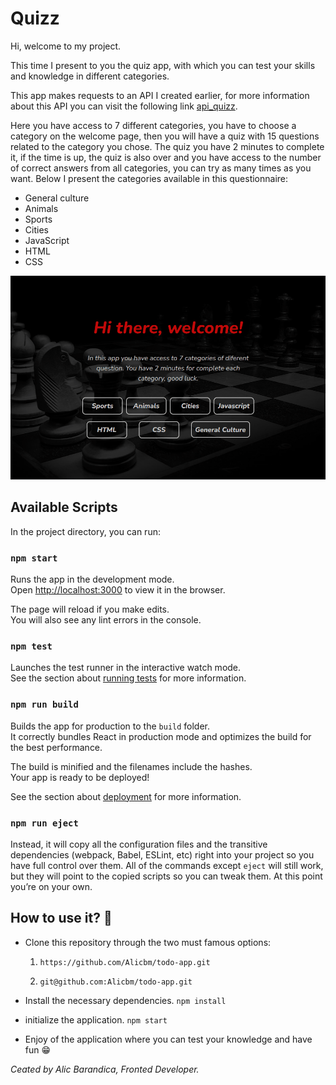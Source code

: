 # Quizz

Hi, welcome to my project.

This time I present to you the quiz app, with which you can test your skills and knowledge in different categories.

This app makes requests to an API I created earlier, for more information about this API you can visit the following link [api_quizz](https://api-quizz.vercel.app/api/v1 "api_quizz").

Here you have access to 7 different categories, you have to choose a category on the welcome page, then you will have a quiz with 15 questions related to the category you chose. The quiz you have 2 minutes to complete it, if the time is up, the quiz is also over and you have access to the number of correct answers from all categories, you can try as many times as you want. Below I present the categories available in this questionnaire:

- General culture
- Animals
- Sports
- Cities
- JavaScript
- HTML
- CSS

[![quizz](https://raw.githubusercontent.com/Alicbm/quizz/master/src/gif/quizz.gif "Quizz")](https://github.com/Alicbm/quizz/blob/master/src/gif/quizz.gif "Quizz")

## Available Scripts

In the project directory, you can run:

### `npm start`

Runs the app in the development mode.\
Open [http://localhost:3000](http://localhost:3000) to view it in the browser.

The page will reload if you make edits.\
You will also see any lint errors in the console.

### `npm test`

Launches the test runner in the interactive watch mode.\
See the section about [running tests](https://facebook.github.io/create-react-app/docs/running-tests) for more information.

### `npm run build`

Builds the app for production to the `build` folder.\
It correctly bundles React in production mode and optimizes the build for the best performance.

The build is minified and the filenames include the hashes.\
Your app is ready to be deployed!

See the section about [deployment](https://facebook.github.io/create-react-app/docs/deployment) for more information.

### `npm run eject`

Instead, it will copy all the configuration files and the transitive dependencies (webpack, Babel, ESLint, etc) right into your project so you have full control over them. All of the commands except `eject` will still work, but they will point to the copied scripts so you can tweak them. At this point you’re on your own.


## How to use it? :brain:

- Clone this repository through the two must famous options:
	1. `https://github.com/Alicbm/todo-app.git`

	1. `git@github.com:Alicbm/todo-app.git`

- Install the necessary dependencies.
	`npm install`

- initialize the application.
	`npm start`
- Enjoy of the application where you can test your knowledge and have fun :grin:

*Ceated by Alic Barandica, Fronted Developer.*
